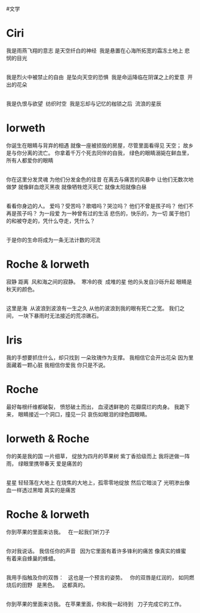 #文学 

#  Ciri

我是雨燕飞翔的意志
是天空纤白的神经 
我是悬置在心海所拓宽的霜冻土地上
悲悯的目光  <br/>
<br/>

我是烈火中被禁止的自由 
是坠向天空的恐惧 
我是命运降临在阴谋之上的爱意 
开出的花朵  <br/>
<br/>

我是仇恨与欲望 
纺织时空 
我是忘却与记忆的枷锁之后 
流浪的星辰

# Iorweth

你诞生在眼睛与背弃的相遇
就像一座被损毁的房屋，尽管里面看得见
天空；
故乡是与你分离的流亡。
你拿着千万个死去同伴的自我，
绿色的眼睛溺毙在鲜血里，
所有人都爱你的眼睛<br/>
<br/>

你在这里分发灵魂
为他们分发金色的往昔
在离去与痛苦的风暴中
让他们无数次地做梦
就像鲜血熄灭黑夜
就像牺牲熄灭死亡
就像太阳就像白昼<br/>
<br/>

看看你身边的人。
爱吗？受苦吗？歌唱吗？哭泣吗？
他们不曾是孩子吗？
他们不再是孩子吗？
为一段爱
为一种曾有过的生活
悲伤的，快乐的，为一切
属于他们的和被夺走的，凭什么夺走，凭什么？<br/>
<br/>

于是你的生命将成为一条无法计数的河流

# Roche & Iorweth

寂静
距离 
风和海之间的寂静。 
寒冷的夜 
成堆的星
他的头发自沙砾升起
眼睛是秋天的颜色。<br/>
<br/>

这里是海 
从波浪到波浪有一生之久
从他的波浪到我的眼有死亡之宽。
我们之间，
一块下暴雨时无法接近的荒凉礁石。

# Iris

我的手想要抓住什么，却只找到
一朵玫瑰作为支撑。
我相信它会开出花朵
因为里面藏着一颗心脏
我相信你爱我
你只是不说。

# Roche

最好每根纤维都破裂，
愤怒破土而出，
血浸透鲜艳的
花瓣腐烂的肉身。
我跪下来，
眼睛接近一个洞口，撞见一只
哀伤如眼泪的绿色圆眼睛。

# Iorweth & Roche

你的美是我的国
一片细草，
绽放为四月的苹果树
紫丁香拾级而上
我将迸做一阵雨，
绿眼里携带春天
爱是痛苦的<br/>
<br/>

星星
轻轻落在大地上
在烧焦的大地上，孤零零地绽放
然后它暗淡了
光明渗出像血一样透过黑暗
真实的是痛苦

# Roche & Iorweth

你到苹果的里面来访我。  
在一起我们听刀子 <br/>
<br/>

你对我说话。
我信任你的声音  
因为它里面有着许多锋利的痛苦
像真实的蜂蜜  
有着来自蜂巢的蜂蜡。 <br/>
<br/>

我用手指触及你的双唇：  
这也是一个预言的姿势。  
你的双唇是红润的，
如同燃烧后的田野  
是黑色。  
这都真的。<br/>
<br/>

你到苹果的里面来访我。
在苹果里面，你和我一起待到  
刀子完成它的工作。